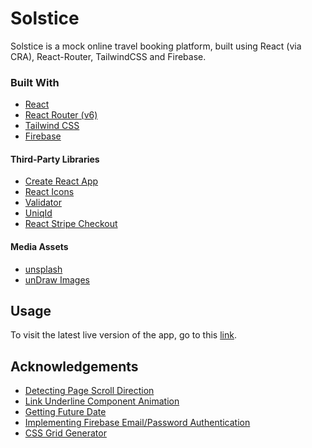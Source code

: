 # Solstice
Solstice is a mock online travel booking platform, built using React (via CRA), React-Router, TailwindCSS and Firebase.

### Built With
  - [React](https://reactjs.org/)
  - [React Router (v6)](https://v5.reactrouter.com/web/guides/quick-start)
  - [Tailwind CSS](https://tailwindcss.com/)
  - [Firebase](https://firebase.google.com/)
  
#### Third-Party Libraries
  - [Create React App](https://create-react-app.dev/docs/getting-started/)
  - [React Icons](https://react-icons.github.io/react-icons)
  - [Validator](https://www.npmjs.com/package/validator)
  - [UniqId](https://www.npmjs.com/package/uniqid)
  - [React Stripe Checkout](https://www.npmjs.com/package/react-stripe-checkout)

#### Media Assets
  - [unsplash](https://unsplash.com/)
  - [unDraw Images](https://undraw.co/)

## Usage
To visit the latest live version of the app, go to this [link]().

## Acknowledgements
  - [Detecting Page Scroll Direction](https://stackoverflow.com/questions/62497110/detect-scroll-direction-in-react-js)
  - [Link Underline Component Animation](https://www.30secondsofcode.org/css/s/hover-underline-animation)
  - [Getting Future Date](https://flaviocopes.com/how-to-get-tomorrow-date-javascript/)
  - [Implementing Firebase Email/Password Authentication](https://www.youtube.com/watch?v=_Kv965pA-j8)
  - [CSS Grid Generator](https://grid.layoutit.com/)